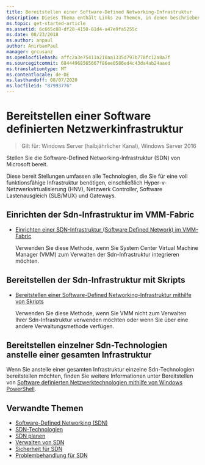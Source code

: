 ```yaml
---
title: Bereitstellen einer Software-Defined Networking-Infrastruktur
description: Dieses Thema enthält Links zu Themen, in denen beschrieben wird, wie Sie eine Sdn-Infrastruktur (Software Defined Network) mithilfe von Skripts in Windows Server 2016 bereitstellen.
ms.topic: get-started-article
ms.assetid: 6c665c88-df28-4150-81d4-a47e9fa5255c
ms.date: 08/23/2018
ms.author: anpaul
author: AnirbanPaul
manager: grcusanz
ms.openlocfilehash: affc2a3e75411a210aa1335d797b778fc12a8a7f
ms.sourcegitcommit: 68444968565667f86ee0586ed4c43da4ab24aaed
ms.translationtype: MT
ms.contentlocale: de-DE
ms.lasthandoff: 08/07/2020
ms.locfileid: "87993776"
---
```

# <a name="deploy-a-software-defined-network-infrastructure"></a>Bereitstellen einer Software definierten Netzwerkinfrastruktur

>Gilt für: Windows Server (halbjährlicher Kanal), Windows Server 2016

Stellen Sie die Software-Defined Networking-Infrastruktur (SDN) von Microsoft bereit.

Diese bereit Stellungen umfassen alle Technologien, die Sie für eine voll funktionsfähige Infrastruktur benötigen, einschließlich Hyper-v-Netzwerkvirtualisierung (HNV), Netzwerk Controller, Software Lastenausgleich (SLB/MUX) und Gateways.

## <a name="set-up-sdn-infrastructure-in-the-vmm-fabric"></a>Einrichten der Sdn-Infrastruktur im VMM-Fabric




-   [Einrichten einer SDN-Infrastruktur (Software Defined Network) im VMM-Fabric](/system-center/vmm/deploy-sdn)

    Verwenden Sie diese Methode, wenn Sie System Center Virtual Machine Manager (VMM) zum Verwalten der Sdn-Infrastruktur integrieren möchten.

## <a name="deploy-sdn-infrastructure-using-scripts"></a>Bereitstellen der Sdn-Infrastruktur mit Skripts

-   [Bereitstellen einer Software-Defined Networking-Infrastruktur mithilfe von Skripts](../../sdn/deploy/Deploy-a-Software-Defined-Network-infrastructure-using-scripts.md)

    Verwenden Sie diese Methode, wenn Sie VMM nicht zum Verwalten Ihrer Sdn-Infrastruktur verwenden möchten oder wenn Sie über eine andere Verwaltungsmethode verfügen.


## <a name="deploy-individual-sdn-technologies-instead-of-an-entire-infrastructure"></a>Bereitstellen einzelner Sdn-Technologien anstelle einer gesamten Infrastruktur
 Wenn Sie anstelle einer gesamten Infrastruktur einzelne Sdn-Technologien bereitstellen möchten, finden Sie weitere Informationen unter Bereitstellen von [Software definierten Netzwerktechnologien mithilfe von Windows PowerShell](Deploy-Software-Defined-Network-Technologies-using-Windows-PowerShell.md).








## <a name="related-topics"></a>Verwandte Themen
- [Software-Defined Networking (SDN)](../software-defined-networking.md)
- [SDN-Technologien](../technologies/Software-Defined-Networking-Technologies.md)
- [SDN planen](../plan/plan-a-software-defined-network-infrastructure.md)
- [Verwalten von SDN](../manage/manage-sdn.md)
- [Sicherheit für SDN](../security/sdn-security-top.md)
- [Problembehandlung für SDN](../troubleshoot/Troubleshoot-Software-Defined-Networking.md)